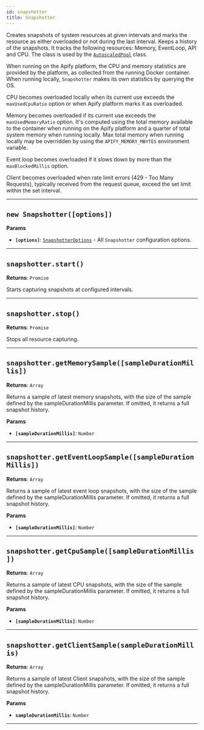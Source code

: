 ```yaml
---
id: snapshotter
title: Snapshotter
---
```


<a name="snapshotter"></a>

Creates snapshots of system resources at given intervals and marks the resource as either overloaded or not during the last interval. Keeps a history
of the snapshots. It tracks the following resources: Memory, EventLoop, API and CPU. The class is used by the
[`AutoscaledPool`](/docs/api/autoscaled-pool) class.

When running on the Apify platform, the CPU and memory statistics are provided by the platform, as collected from the running Docker container. When
running locally, `Snapshotter` makes its own statistics by querying the OS.

CPU becomes overloaded locally when its current use exceeds the `maxUsedCpuRatio` option or when Apify platform marks it as overloaded.

Memory becomes overloaded if its current use exceeds the `maxUsedMemoryRatio` option. It's computed using the total memory available to the container
when running on the Apify platform and a quarter of total system memory when running locally. Max total memory when running locally may be overridden
by using the `APIFY_MEMORY_MBYTES` environment variable.

Event loop becomes overloaded if it slows down by more than the `maxBlockedMillis` option.

Client becomes overloaded when rate limit errors (429 - Too Many Requests), typically received from the request queue, exceed the set limit within the
set interval.

---

<a name="snapshotter"></a>

## `new Snapshotter([options])`

**Params**

-   **`[options]`**: [`SnapshotterOptions`](/docs/typedefs/snapshotter-options) - All `Snapshotter` configuration options.

---

<a name="start"></a>

## `snapshotter.start()`

**Returns**: `Promise`

Starts capturing snapshots at configured intervals.

---

<a name="stop"></a>

## `snapshotter.stop()`

**Returns**: `Promise`

Stops all resource capturing.

---

<a name="getmemorysample"></a>

## `snapshotter.getMemorySample([sampleDurationMillis])`

**Returns**: `Array`

Returns a sample of latest memory snapshots, with the size of the sample defined by the sampleDurationMillis parameter. If omitted, it returns a full
snapshot history.

**Params**

-   **`[sampleDurationMillis]`**: `Number`

---

<a name="geteventloopsample"></a>

## `snapshotter.getEventLoopSample([sampleDurationMillis])`

**Returns**: `Array`

Returns a sample of latest event loop snapshots, with the size of the sample defined by the sampleDurationMillis parameter. If omitted, it returns a
full snapshot history.

**Params**

-   **`[sampleDurationMillis]`**: `Number`

---

<a name="getcpusample"></a>

## `snapshotter.getCpuSample([sampleDurationMillis])`

**Returns**: `Array`

Returns a sample of latest CPU snapshots, with the size of the sample defined by the sampleDurationMillis parameter. If omitted, it returns a full
snapshot history.

**Params**

-   **`[sampleDurationMillis]`**: `Number`

---

<a name="getclientsample"></a>

## `snapshotter.getClientSample(sampleDurationMillis)`

**Returns**: `Array`

Returns a sample of latest Client snapshots, with the size of the sample defined by the sampleDurationMillis parameter. If omitted, it returns a full
snapshot history.

**Params**

-   **`sampleDurationMillis`**: `Number`

---
